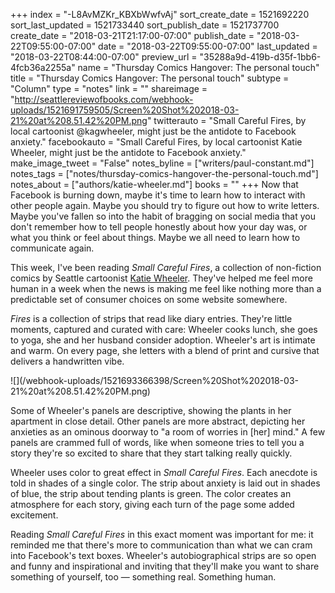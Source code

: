 +++
index = "-L8AvMZKr_KBXbWwfvAj"
sort_create_date = 1521692220
sort_last_updated = 1521733440
sort_publish_date = 1521737700
create_date = "2018-03-21T21:17:00-07:00"
publish_date = "2018-03-22T09:55:00-07:00"
date = "2018-03-22T09:55:00-07:00"
last_updated = "2018-03-22T08:44:00-07:00"
preview_url = "35288a9d-419b-d35f-1bb6-4fcb36a2255a"
name = "Thursday Comics Hangover: The personal touch"
title = "Thursday Comics Hangover: The personal touch"
subtype = "Column"
type = "notes"
link = ""
shareimage = "http://seattlereviewofbooks.com/webhook-uploads/1521691759505/Screen%20Shot%202018-03-21%20at%208.51.42%20PM.png"
twitterauto = "Small Careful Fires, by local cartoonist @kagwheeler, might just be the antidote to Facebook anxiety."
facebookauto = "Small Careful Fires, by local cartoonist Katie Wheeler, might just be the antidote to Facebook anxiety."
make_image_tweet = "False"
notes_byline = ["writers/paul-constant.md"]
notes_tags = ["notes/thursday-comics-hangover-the-personal-touch.md"]
notes_about = ["authors/katie-wheeler.md"]
books = ""
+++
Now that Facebook is burning down, maybe it's time to learn how to interact with other people again. Maybe you should try to figure out how to write letters. Maybe you've fallen so into the habit of bragging on social media that you don't remember how to tell people honestly about how your day was, or what you think or feel about things. Maybe we all need to learn how to communicate again.

This week, I've been reading *Small Careful Fires*, a collection of non-fiction comics by Seattle cartoonist [Katie Wheeler](https://www.katiewheelerart.com/). They've helped me feel more human in a week when the news is making me feel like nothing more than a predictable set of consumer choices on some website somewhere.

*Fires* is a collection of strips that read like diary entries. They're little moments, captured and curated with care: Wheeler cooks lunch, she goes to yoga, she and her husband consider adoption. Wheeler's art is intimate and warm. On every page, she letters with a blend of print and cursive that delivers a handwritten vibe. 

<p class="image">![](/webhook-uploads/1521693366398/Screen%20Shot%202018-03-21%20at%208.51.42%20PM.png)</p>

Some of Wheeler's panels are descriptive, showing the plants in her apartment in close detail. Other panels are more abstract, depicting her anxieties as an ominous doorway to "a room of worries in [her] mind." A few panels are crammed full of words, like when someone tries to tell you a story they're so excited to share that they start talking really quickly.

Wheeler uses color to great effect in *Small Careful Fires*. Each anecdote is told in shades of a single color. The strip about anxiety is laid out in shades of blue, the strip about tending plants is green. The color creates an atmosphere for each story, giving each turn of the page some added excitement. 

Reading *Small Careful Fires* in this exact moment was important for me: it reminded me that there's more to communication than what we can cram into Facebook's text boxes. Wheeler's autobiographical strips are so open and funny and inspirational and inviting that they'll make you want to share something of yourself, too — something real. Something human.